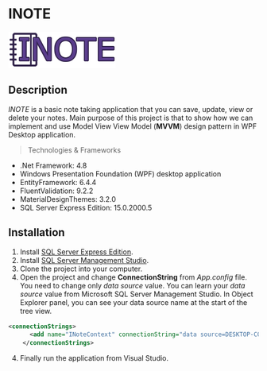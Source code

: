 # INOTE

![INOTE](./INOTE/Resources/INOTE_LOGO.png)

## Description
*INOTE* is a basic note taking application that you can save, update, view or delete your notes. Main purpose of this project is that to show how we can implement and use Model View View Model (**MVVM**) design pattern in WPF Desktop application.

> Technologies & Frameworks
* .Net Framework: 4.8
* Windows Presentation Foundation (WPF) desktop application
* EntityFramework: 6.4.4
* FluentValidation: 9.2.2
* MaterialDesignThemes: 3.2.0
* SQL Server Express Edition: 15.0.2000.5

## Installation

1. Install [SQL Server Express Edition](https://www.microsoft.com/tr-tr/sql-server/sql-server-downloads).
2. Install [SQL Server Management Studio](https://docs.microsoft.com/en-us/sql/ssms/download-sql-server-management-studio-ssms?view=sql-server-ver15).
2. Clone the project into your computer.
3. Open the project and change **ConnectionString** from *App.config* file. You need to change only *data source* value. You can learn your *data source* value from Microsoft SQL Server Management Studio. In Object Explorer panel, you can see your data source name at the start of the tree view.
```xml
<connectionStrings>
      <add name="INoteContext" connectionString="data source=DESKTOP-C05PNM8\SQLEXPRESS;initial catalog=INote;integrated security=True;MultipleActiveResultSets=True;App=EntityFramework" providerName="System.Data.SqlClient" />
    </connectionStrings>
```
4. Finally run the application from Visual Studio.